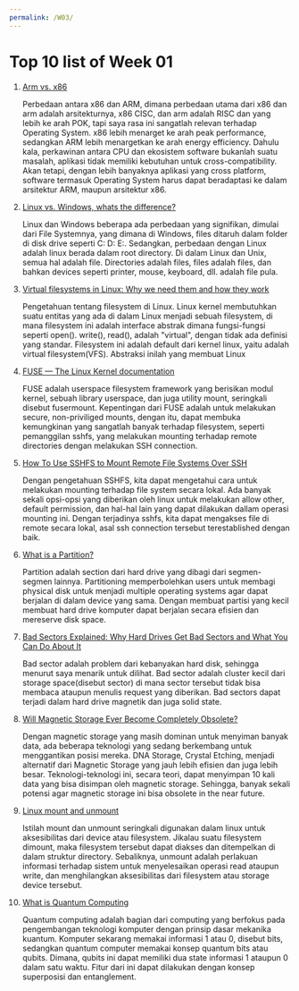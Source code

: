 ```yaml
---
permalink: /W03/
---
```


# Top 10 list of Week 01

1. [Arm vs. x86](https://www.androidauthority.com/arm-vs-x86-key-differences-explained-568718/)
    
    Perbedaan antara x86 dan ARM, dimana perbedaan utama dari x86 dan arm adalah arsitekturnya, x86 CISC, dan arm adalah RISC dan  yang lebih ke arah POK, tapi saya rasa ini 
    sangatlah relevan terhadap Operating System. x86 lebih menarget ke arah peak performance, sedangkan ARM lebih menargetkan ke arah energy efficiency. Dahulu kala, perkawinan
    antara CPU dan ekosistem software bukanlah suatu masalah, aplikasi tidak memiliki kebutuhan untuk cross-compatibility. Akan tetapi, dengan lebih banyaknya aplikasi yang cross
    platform, software termasuk Operating System harus dapat beradaptasi ke dalam arsitektur ARM, maupun arsitektur x86.

2. [Linux vs. Windows, whats the difference?](https://www.guru99.com/linux-differences.html#:~:text=Linux%20is%20very%20well%20secure,are%20slower%20compared%20to%20Linux.)
  
    Linux dan Windows beberapa ada perbedaan yang signifikan, dimulai dari File Systemnya, yang dimana di Windows, files ditaruh dalam folder di disk drive seperti C: D: E:. 
    Sedangkan, perbedaan dengan Linux adalah linux berada dalam root directory. Di dalam Linux dan Unix, semua hal adalah file. Directories adalah files, files adalah files, dan 
    bahkan devices seperti printer, mouse, keyboard, dll. adalah file pula.
    
3. [Virtual filesystems in Linux: Why we need them and how they work](https://opensource.com/article/19/3/virtual-filesystems-linux)
    
    Pengetahuan tentang filesystem di Linux. Linux kernel membutuhkan suatu entitas yang ada di dalam Linux menjadi sebuah filesystem, di mana filesystem ini adalah interface
    abstrak dimana fungsi-fungsi seperti open(). write(), read(), adalah "virtual", dengan tidak ada definisi yang standar. Filesystem ini adalah default dari kernel linux,
    yaitu adalah virtual filesystem(VFS). Abstraksi inilah yang membuat Linux

4. [FUSE — The Linux Kernel  documentation](https://www.kernel.org/doc/html/latest/filesystems/fuse.html)

    FUSE adalah userspace filesystem framework yang berisikan modul kernel, sebuah library userspace, dan juga utility mount, seringkali disebut fusermount. 
    Kepentingan dari FUSE adalah untuk melakukan secure, non-priviliged mounts, dengan itu, dapat membuka kemungkinan yang sangatlah banyak terhadap filesystem, seperti
    pemanggilan sshfs, yang melakukan mounting terhadap remote directories dengan melakukan SSH connection.

5. [How To Use SSHFS to Mount Remote File Systems Over SSH](https://www.digitalocean.com/community/tutorials/how-to-use-sshfs-to-mount-remote-file-systems-over-ssh)
    
    Dengan pengetahuan SSHFS, kita dapat mengetahui cara untuk melakukan mounting terhadap file system secara lokal. Ada banyak sekali opsi-opsi yang 
    diberikan oleh linux untuk melakukan allow other, default permission, dan hal-hal lain yang dapat dilakukan dallam operasi mounting ini.
    Dengan terjadinya sshfs, kita dapat mengakses file di remote secara lokal, asal ssh connection tersebut terestablished dengan baik.
    
6. [What is a Partition?](https://www.computerhope.com/jargon/p/partition.htm)

    Partition adalah section dari hard drive yang dibagi dari segmen-segmen lainnya. Partitioning memperbolehkan users untuk membagi physical disk untuk
    menjadi multiple operating systems agar dapat berjalan di dalam device yang sama. Dengan membuat partisi yang kecil membuat hard drive komputer dapat 
    berjalan secara efisien dan mereserve disk space.
    
7. [Bad Sectors Explained: Why Hard Drives Get Bad Sectors and What You Can Do About It](https://www.howtogeek.com/173463/bad-sectors-explained-why-hard-drives-get-bad-sectors-and-what-you-can-do-about-it/)

    Bad sector adalah problem dari kebanyakan hard disk, sehingga menurut saya menarik untuk dilihat. Bad sector adalah cluster kecil dari storage space(disebut sector)
    di mana sector tersebut tidak bisa membaca ataupun menulis request yang diberikan. Bad sectors dapat terjadi dalam hard drive magnetik dan juga solid state.
    
8. [Will Magnetic Storage Ever Become Completely Obsolete?](https://datarecovery.com/2020/07/will-magnetic-storage-ever-become-completely-obsolete/#:~:text=While%20SSD%20storage%20is%20beginning,medium%20for%20the%20foreseeable%20future.)
    
    Dengan magnetic storage yang masih dominan untuk menyiman banyak data, ada beberapa teknologi yang sedang berkembang untuk menggantikan posisi mereka.
    DNA Storage, Crystal Etching, menjadi alternatif dari Magnetic Storage yang jauh lebih efisien dan juga lebih besar. Teknologi-teknologi ini, secara teori, dapat menyimpan 10 kali data yang bisa disimpan oleh magnetic storage. 
    Sehingga, banyak sekali potensi agar magnetic storage ini bisa obsolete in the near future.

9. [Linux mount and unmount](https://www.computerhope.com/unix/umount.htm#:~:text=The%20mount%20command%20mounts%20a,operations%2C%20and%20safely%20detaching%20it.)
    
    Istilah mount dan unmount seringkali digunakan dalam linux untuk aksesibilitas dari device atau filesystem. Jikalau suatu filesystem dimount,
    maka filesystem tersebut dapat diakses dan ditempelkan di dalam struktur directory. Sebaliknya, unmount adalah perlakuan informasi terhadap sistem untuk
    menyelesaikan operasi read ataupun write, dan menghilangkan aksesibilitas dari filesystem atau storage device tersebut.

10. [What is Quantum Computing](https://www.investopedia.com/terms/q/quantum-computing.asp#:~:text=Quantum%20computing%20is%20an%20area,the%20atomic%20and%20subatomic%20levels.&text=Quantum%20computing%2C%20on%20the%20other,uses%20quantum%20bits%20or%20qubits.)

    Quantum computing adalah bagian dari computing yang berfokus pada pengembangan teknologi komputer dengan prinsip dasar mekanika kuantum. 
    Komputer sekarang memakai informasi 1 atau 0, disebut bits, sedangkan quantum computer memakai konsep quantum bits atau qubits. Dimana, 
    qubits ini dapat memiliki dua state informasi 1 ataupun 0 dalam satu waktu. Fitur dari ini dapat dilakukan dengan konsep superposisi dan entanglement.
